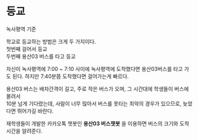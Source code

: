 # 등교

녹사평역 기준 

학교로 등교하는 방법은 크게 두 가지이다.  
첫번째 걸어서 등교  
두번째 용산03 버스를 타고 등교

자신이 녹사평역에 7:00 ~ 7:10 사이에 녹사평역에 도착했다면 용산03버스를 타고 가도 된다.
하지만 7:40분쯤 도착했다면 걸어가는게 빠르다.  

용산03 버스는 배차간격이 길고, 주로 작은 버스가 오며, 그 시간대에 학생들이 버스에 몰려서  
10분 넘게 기다렸는데, 사람이 너무 많아서 버스를 못타는 최악의 경우가 있으므로, 늦었다면 뛰어가길 바란다.

재학생들이 개발한 카카오톡 챗봇인 **용산03 버스챗봇** 을 이용하면 버스의 크기와 도착 시간을 알려준다.